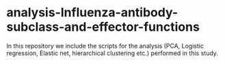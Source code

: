 # analysis-Influenza-antibody-subclass-and-effector-functions


In this repository we include the scripts for the analysis (PCA, Logistic regression, Elastic net, hierarchical clustering etc.) performed in this study.